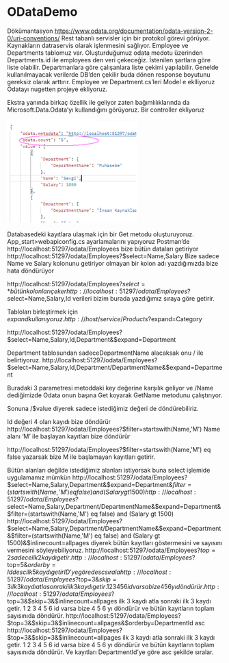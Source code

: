 # ODataDemo
Dökümantasyon 
https://www.odata.org/documentation/odata-version-2-0/uri-conventions/
Rest tabanlı servisler için bir protokol görevi görüyor. Kaynakların datraservis olarak işlenmesini sağlıyor. 
Employee ve Departments tablomuz var.
Oluşturduğumuz odata medotu üzerinden Departments.id ile employees den veri çekeceğiz. İstenilen şartlara göre liste olabilir. 
Departmanlara göre çalışanlara liste çekimi yapılabilir.
Genelde kullanılmayacak verilerde DB’den çekilir buda dönen response boyutunu gereksiz olarak arttırır.
Employee ve Department.cs’leri Model e eklliyoruz
Odatayı nugetten projeye ekliyoruz. 
  
Ekstra yanında birkaç özellik ile geliyor zaten bağımlılıklarında da Microsoft.Data.Odata’yı kullandığını görüyoruz.
Bir controller ekliyoruz

![Settings Window](https://github.com/asimkilic/ODataDemo/blob/master/ODataDemo/foto1.png)

Databasedeki kayıtlara ulaşmak için bir Get metodu oluşturuyoruz. 
App_start>webapiconfig.cs ayarlamalarını yapıyoruz
Postman’de
http://localhost:51297/odata/Employees  bize bütün dataları getiriyor
http://localhost:51297/odata/Employees?$select=Name,Salary  Bize sadece Name ve Salary kolonunu getiriyor
olmayan bir kolon adı yazdığımızda bize hata döndürüyor
 
http://localhost:51297/odata/Employees?$select=*  bütün kolonları çeker
http://localhost:51297/odata/Employees?$select=Name,Salary,Id  verileri bizim burada yazdığımız sıraya göre getirir.
 

Tabloları birleştirmek için $expand kullanıyoruz.
http://host/service/Products?$expand=Category 


http://localhost:51297/odata/Employees?$select=Name,Salary,Id,Department&$expand=Department
 
Department tablosundan sadeceDepartmentName alacaksak onu / ile belirtiyoruz.
http://localhost:51297/odata/Employees?$select=Name,Salary,Id,Department/DepartmentName&$expand=Department
 
 
 
Buradaki 3 parametresi metoddaki key değerine karşılık geliyor ve /Name dediğimizde Odata  onun başına Get koyarak GetName metodunu çalıştırıyor. 


Sonuna /$value diyerek sadece istediğimiz değeri de döndürebiliriz.
  
 
Id değeri 4 olan kayıdı bize döndürür
http://localhost:51297/odata/Employees?$filter=startswith(Name,'M')
Name alanı ‘M’ ile başlayan kayıtları  bize döndürür
 
http://localhost:51297/odata/Employees?$filter=startswith(Name,'M') eq false
yazarsak bize M ile başlamayan kayıtları getirir.


  
Bütün alanları değilde istediğimiz alanları istiyorsak buna select işlemide uygulamamız mümkün
http://localhost:51297/odata/Employees?$select=Name,Salary,Department&$expand=Department&$filter=(startswith(Name,'M') eq false) and (Salary gt 1500)  
http://localhost:51297/odata/Employees?$select=Name,Salary,Department/DepartmentName&$expand=Department&$filter=(startswith(Name,'M') eq false) and (Salary gt 1500)
http://localhost:51297/odata/Employees?$select=Name,Salary,Department/DepartmentName&$expand=Department&$filter=(startswith(Name,'M') eq false) and (Salary gt 1500)&$inlinecount=allpages
diyerek bütün kayıtları göstermesini ve sayısını vermesini söyleyebiliyoruz. 
http://localhost:51297/odata/Employees?$top=2  sadece ilk 2 kaydı getir.
http://localhost:51297/odata/Employees?$top=5&$orderby=Id desc  ilk 5 kaydı getir ID’ye göre desc sırala
http://localhost:51297/odata/Employees?$top=3&$skip=3  ilk 3 kaydı atla sonraki ilk 3 kaydı getir. 1 2 3 4 5 6 id varsa bize 4 5 6 yı döndürür.
http://localhost:51297/odata/Employees?$top=3&$skip=3&$inlinecount=allpages   ilk 3 kaydı atla sonraki ilk 3 kaydı getir. 1 2 3 4 5 6 id varsa bize 4 5 6 yı döndürür ve bütün kayıtların toplam sayısınıda döndürür.
http://localhost:51297/odata/Employees?$top=3&$skip=3&$inlinecount=allpages&$orderby=DepartmentId asc
http://localhost:51297/odata/Employees?$top=3&$skip=3&$inlinecount=allpages   ilk 3 kaydı atla sonraki ilk 3 kaydı getir. 1 2 3 4 5 6 id varsa bize 4 5 6 yı döndürür ve bütün kayıtların toplam sayısınıda döndürür. Ve kayıtları DepartmentId’ye göre asc şekilde sıralar.



